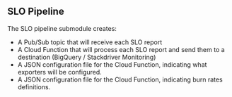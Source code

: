 ## SLO Pipeline

The SLO pipeline submodule creates:

* A Pub/Sub topic that will receive each SLO report
* A Cloud Function that will process each SLO report and send them to a
  destination (BigQuery / Stackdriver Monitoring)
* A JSON configuration file for the Cloud Function, indicating what exporters
  will be configured.
* A JSON configuration file for the Cloud Function, indicating burn rates
  definitions.
